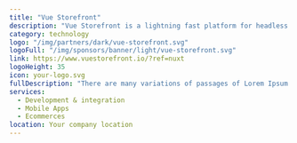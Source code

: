 ```yaml
---
title: "Vue Storefront"
description: "Vue Storefront is a lightning fast platform for headless Commerce. Boost your site performance, shape the customer journey and free your developer's creativity."
category: technology
logo: "/img/partners/dark/vue-storefront.svg"
logoFull: "/img/sponsors/banner/light/vue-storefront.svg"
link: https://www.vuestorefront.io/?ref=nuxt
logoHeight: 35
icon: your-logo.svg
fullDescription: "There are many variations of passages of Lorem Ipsum available, but the majority have suffered alteration in some form, by injected humour, or randomised words which don't look even slightly believable. If you are going to use a passage of Lorem Ipsum, you need to be sure there isn't anything embarrassing hidden in the middle of text. All the Lorem Ipsum generators on the Internet tend to repeat predefined chunks as necessary, making this the first true generator on the Internet. It uses a dictionary of over 200 Latin words, combined with a handful of model sentence structures, to generate Lorem Ipsum which looks reasonable. The generated Lorem Ipsum is therefore always free from repetition, injected humour, or non-characteristic words etc."
services:
  - Development & integration
  - Mobile Apps
  - Ecommerces
location: Your company location
---
```

